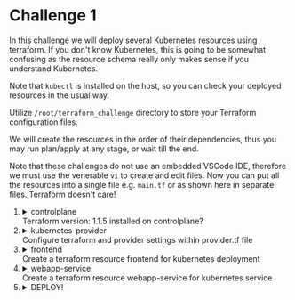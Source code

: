 # Challenge 1

In this challenge we will deploy several Kubernetes resources using terraform. If you don't know Kubernetes, this is going to be somewhat confusing as the resource schema really only makes sense if you understand Kubernetes.

Note that `kubectl` is installed on the host, so you can check your deployed resources in the usual way.

Utilize `/root/terraform_challenge` directory to store your Terraform configuration files.

We will create the resources in the order of their dependencies, thus you may run plan/apply at any stage, or wait till the end.

Note that these challenges do not use an embedded VSCode IDE, therefore we must use the venerable `vi` to create and edit files. Now you can put all the resources into a single file e.g. `main.tf` or as shown here in separate files. Terraform doesn't care!

1.  <details>
    <summary>controlplane</br>Terraform version: 1.1.5 installed on controlplane?</summary>

    ```bash
    which terraform
    ```

    > Nothing! Therefore we must install it. Note that unzip is also not installed, and we need that too!

    ```bash
    apt update
    apt install unzip -y
    curl -L -o /tmp/terraform_1.1.5_linux_amd64.zip https://releases.hashicorp.com/terraform/1.1.5/terraform_1.1.5_linux_amd64.zip
    unzip -d /usr/local/bin /tmp/terraform_1.1.5_linux_amd64.zip
    ```
    </details>
1.  <details>
    <summary>kubernetes-provider</br>Configure terraform and provider settings within provider.tf file</summary>

    ```bash
    cd /root/terraform_challenge
    ```

    You should now refer to the documentation for this provider. Go to the [Terraform Registry](https://registry.terraform.io/) and paste `hashicorp/kubernetes` into the search bar. This will give you the latest version, so adjust the URL in your browser to `2.11.0`

    Click on the **USE PROVIDER** button for the configuration block. Copy this, and use `vi` to create [provider.tf](./resources/provider.tf). Paste in and adjust as per the question requirements.

    Now we can initialize the provider

    ```bash
    terraform init
    ```
    </details>
1.  <details>
    <summary>frontend</br>Create a terraform resource frontend for kubernetes deployment</summary>

    Refer to the provider documentation for [kubernetes_deployment](https://registry.terraform.io/providers/hashicorp/kubernetes/2.11.0/docs/resources/deployment)

    If you know Kubernetes, you will see that the resource schema is logically arranged very similarly to the corresponding YAML manifest.

    Using `vi`, create [frontend.tf](./resources/frontend.tf)

    </details>
1.  <details>
    <summary>webapp-service</br>Create a terraform resource webapp-service for kubernetes service</summary>

    Refer to the provider documentation for [kubernetes_service](https://registry.terraform.io/providers/hashicorp/kubernetes/2.11.0/docs/resources/service)

    Now this one's a bit tricky. We need to associate the service with the label assigned to the pods of the deployment. This means that the section

    ```
    spec {
        selector {

        }
    }
    ```

    ...is going to be rather complex as we have to drill right down into the pod template spec to get the label value.
    You could cheat and just put `name = "webapp"` but that defeats the object and doesn't create a dependency between deployment and service.

    Using `vi`, create [webapp-service.tf](./resources/webapp-service.tf)
    </detail>
1.  <details>
    <summary>DEPLOY!</summary>

    ```bash
    terraform plan
    terraform apply
    ```
    </details>


